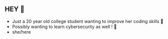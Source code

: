 ## HEY 👋
- Just a 20 year old college student wanting to improve her coding skills 🤠
- Possibly wanting to learn cybersecurity as well ! 🧐
- she/here

